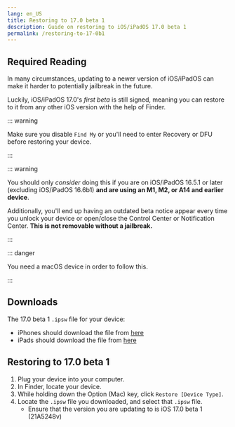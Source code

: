 ```yaml
---
lang: en_US
title: Restoring to 17.0 beta 1
description: Guide on restoring to iOS/iPadOS 17.0 beta 1
permalink: /restoring-to-17-0b1
---
```


## Required Reading

In many circumstances, updating to a newer version of iOS/iPadOS can make it harder to potentially jailbreak in the future.

Luckily, iOS/iPadOS 17.0's *first beta* is still signed, meaning you can restore to it from any other iOS version with the help of Finder.

::: warning

Make sure you disable `Find My` or you'll need to enter Recovery or DFU before restoring your device.

:::

::: warning

You should only *consider* doing this if you are on iOS/iPadOS 16.5.1 or later (excluding iOS/iPadOS 16.6b1) **and are using an M1, M2, or A14 and earlier device**.

Additionally, you'll end up having an outdated beta notice appear every time you unlock your device or open/close the Control Center or Notification Center. **This is not removable without a jailbreak.**

:::

::: danger

You need a macOS device in order to follow this.

:::

## Downloads

The 17.0 beta 1 `.ipsw` file for your device:  
  - iPhones should download the file from [here](https://appledb.dev/firmware/iOS/21A5248v)
  - iPads should download the file from [here](https://appledb.dev/firmware/iPadOS/21A5248v)

## Restoring to 17.0 beta 1

1. Plug your device into your computer.
1. In Finder, locate your device.
1. While holding down the Option (Mac) key, click `Restore [Device Type]`.
1. Locate the `.ipsw` file you downloaded, and select that `.ipsw` file. 
    - Ensure that the version you are updating to is iOS 17.0 beta 1 (21A5248v)
